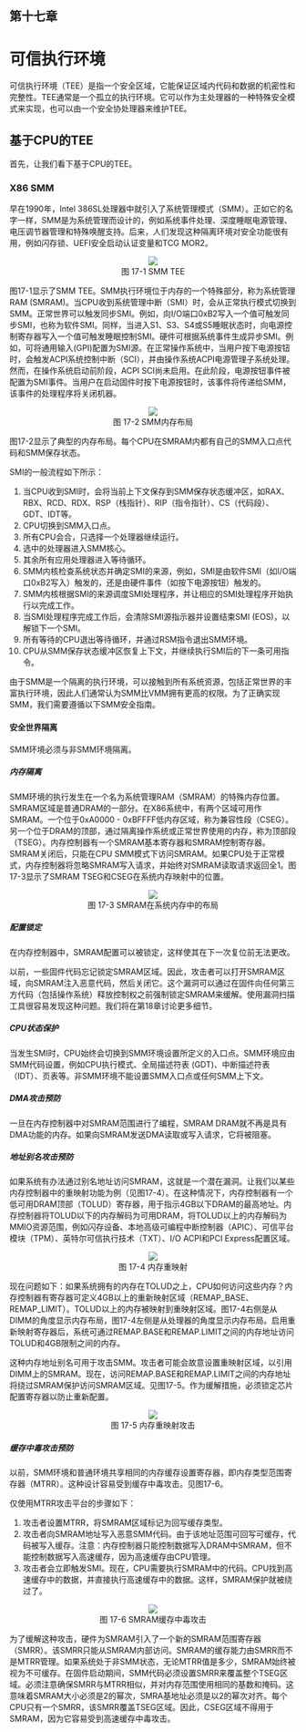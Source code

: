 ## 第十七章

# 可信执行环境

可信执行环境（TEE）是指一个安全区域，它能保证区域内代码和数据的机密性和完整性。TEE通常是一个孤立的执行环境。它可以作为主处理器的一种特殊安全模式来实现，也可以由一个安全协处理器来维护TEE。

## 基于CPU的TEE

首先，让我们看下基于CPU的TEE。

### X86 SMM

早在1990年，Intel 386SL处理器中就引入了系统管理模式（SMM）。正如它的名字一样，SMM是为系统管理而设计的，例如系统事件处理、深度睡眠电源管理、电压调节器管理和特殊唤醒支持。后来，人们发现这种隔离环境对安全功能很有用，例如闪存锁、UEFI安全启动认证变量和TCG MOR2。

<div align=center><img src=Figures/Chapter-17-Screenshot/Figure-17-1.jpg></img></div>
<div align=center>图 17-1 SMM TEE</div>

图17-1显示了SMM TEE。SMM执行环境位于内存的一个特殊部分，称为系统管理RAM (SMRAM)。当CPU收到系统管理中断（SMI）时，会从正常执行模式切换到SMM。正常世界可以触发同步SMI。例如，向I/O端口0xB2写入一个值可触发同步SMI，也称为软件SMI。同样，当进入S1、S3、S4或S5睡眠状态时，向电源控制寄存器写入一个值可触发睡眠控制SMI。硬件可根据系统事件生成异步SMI。例如，可将通用输入(GPI)配置为SMI源。在正常操作系统中，当用户按下电源按钮时，会触发ACPI系统控制中断（SCI），并由操作系统ACPI电源管理子系统处理。然而，在操作系统启动前阶段，ACPI SCI尚未启用。在此阶段，电源按钮事件被配置为SMI事件。当用户在启动固件时按下电源按钮时，该事件将传递给SMM，该事件的处理程序将关闭机器。

<div align=center><img src=Figures/Chapter-17-Screenshot/Figure-17-2.jpg></img></div>
<div align=center>图 17-2 SMM内存布局</div>

图17-2显示了典型的内存布局。每个CPU在SMRAM内都有自己的SMM入口点代码和SMM保存状态。

SMI的一般流程如下所示：
1) 当CPU收到SMI时，会将当前上下文保存到SMM保存状态缓冲区，如RAX、RBX、RCD、RDX、RSP（栈指针）、RIP（指令指针）、CS（代码段）、GDT、IDT等。
2) CPU切换到SMM入口点。
3) 所有CPU会合，只选择一个处理器继续运行。
4) 选中的处理器进入SMM核心。
5) 其余所有应用处理器进入等待循环。
6) SMM内核检查系统状态并确定SMI的来源，例如，SMI是由软件SMI（如I/O端口0xB2写入）触发的，还是由硬件事件（如按下电源按钮）触发的。
7) SMM内核根据SMI的来源调度SMI处理程序，并让相应的SMI处理程序开始执行以完成工作。
8) 当SMI处理程序完成工作后，会清除SMI源指示器并设置结束SMI (EOS)，以解锁下一个SMI。
9) 所有等待的CPU退出等待循环，并通过RSM指令退出SMM环境。
10) CPU从SMM保存状态缓冲区恢复上下文，并继续执行SMI后的下一条可用指令。

由于SMM是一个隔离的执行环境，可以接触到所有系统资源，包括正常世界的丰富执行环境，因此人们通常认为SMM比VMM拥有更高的权限。为了正确实现SMM，我们需要遵循以下SMM安全指南。

#### 安全世界隔离

SMM环境必须与非SMM环境隔离。

##### 内存隔离

SMM环境的执行发生在一个名为系统管理RAM（SMRAM）的特殊内存位置。SMRAM区域是普通DRAM的一部分。在X86系统中，有两个区域可用作SMRAM。一个位于0xA0000 - 0xBFFFF低内存区域，称为兼容性段（CSEG）。另一个位于DRAM的顶部，通过隔离操作系统或正常世界使用的内存，称为顶部段（TSEG）。内存控制器有一个SMRAM基本寄存器和SMRAM控制寄存器。SMRAM关闭后，只能在CPU SMM模式下访问SMRAM。如果CPU处于正常模式，内存控制器将忽略SMRAM写入请求，并始终对SMRAM读取请求返回全1。图17-3显示了SMRAM TSEG和CSEG在系统内存映射中的位置。

<div align=center><img src=Figures/Chapter-17-Screenshot/Figure-17-3.jpg></img></div>
<div align=center>图 17-3 SMRAM在系统内存中的布局</div>

##### 配置锁定

在内存控制器中，SMRAM配置可以被锁定，这样使其在下一次复位前无法更改。

以前，一些固件代码忘记锁定SMRAM区域。因此，攻击者可以打开SMRAM区域，向SMRAM注入恶意代码，然后关闭它。这个漏洞可以通过在固件向任何第三方代码（包括操作系统）释放控制权之前强制锁定SMRAM来缓解。使用漏洞扫描工具很容易发现这种问题。我们将在第18章讨论更多细节。

##### CPU状态保护

当发生SMI时，CPU始终会切换到SMM环境设置所定义的入口点。SMM环境应由SMM代码设置，例如CPU执行模式、全局描述符表 (GDT)、中断描述符表（IDT）、页表等。非SMM环境不能设置SMM入口点或任何SMM上下文。

##### DMA攻击预防

一旦在内存控制器中对SMRAM范围进行了编程，SMRAM DRAM就不再是具有DMA功能的内存。如果向SMRAM发送DMA读取或写入请求，它将被阻塞。

##### 地址别名攻击预防

如果系统有办法通过别名地址访问SMRAM，这就是一个潜在漏洞。让我们以某些内存控制器中的重映射功能为例（见图17-4）。在这种情况下，内存控制器有一个低可用DRAM顶部（TOLUD）寄存器，用于指示4GB以下DRAM的最高地址。内存控制器将TOLUD以下的内存解码为可用DRAM，将TOLUD以上的内存解码为MMIO资源范围，例如闪存设备、本地高级可编程中断控制器（APIC）、可信平台模块（TPM）、英特尔可信执行技术（TXT）、I/O ACPI和PCI Express配置区域。

<div align=center><img src=Figures/Chapter-17-Screenshot/Figure-17-4.jpg></img></div>
<div align=center>图 17-4 内存重映射</div>

现在问题如下：如果系统拥有的内存在TOLUD之上，CPU如何访问这些内存？内存控制器有寄存器可定义4GB以上的重新映射区域（REMAP_BASE、REMAP_LIMIT）。TOLUD以上的内存被映射到重映射区域。图17-4右侧是从DIMM的角度显示内存布局，图17-4左侧是从处理器的角度显示内存布局。启用重新映射寄存器后，系统可通过REMAP.BASE和REMAP.LIMIT之间的内存地址访问TOLUD和4GB限制之间的内存。

这种内存地址别名可用于攻击SMM。攻击者可能会故意设置重映射区域，以引用DIMM上的SMRAM。现在，访问REMAP.BASE和REMAP.LIMIT之间的内存地址将绕过SMRAM保护访问SMRAM区域。见图17-5。作为缓解措施，必须锁定芯片配置寄存器以防止重新配置。

<div align=center><img src=Figures/Chapter-17-Screenshot/Figure-17-5.jpg></img></div>
<div align=center>图 17-5 内存重映射攻击</div>

##### 缓存中毒攻击预防

以前，SMM环境和普通环境共享相同的内存缓存设置寄存器，即内存类型范围寄存器（MTRR）。这种设计容易受到缓存中毒攻击。见图17-6。

仅使用MTRR攻击平台的步骤如下：
1) 攻击者设置MTRR，将SMRAM区域标记为回写缓存类型。
2) 攻击者向SMRAM地址写入恶意SMM代码。由于该地址范围可回写可缓存，代码被写入缓存。注意：内存控制器只能控制数据写入DRAM中SMRAM，但不能控制数据写入高速缓存，因为高速缓存由CPU管理。
3) 攻击者会立即触发SMI。现在，CPU需要执行SMRAM中的代码。CPU找到高速缓存中的数据，并直接执行高速缓存中的数据。这样，SMRAM保护就被绕过了。

<div align=center><img src=Figures/Chapter-17-Screenshot/Figure-17-6.jpg></img></div>
<div align=center>图 17-6 SMRAM缓存中毒攻击</div>

为了缓解这种攻击，硬件为SMRAM引入了一个新的SMRAM范围寄存器（SMRR）。该SMRR只能从SMRAM内部访问。SMRAM的缓存能力由SMRR而不是MTRR管理。如果系统处于非SMM状态，无论MTRR值是多少，SMRAM始终被视为不可缓存。在固件启动期间，SMM代码必须设置SMRR来覆盖整个TSEG区域。必须注意确保SMRR与MTRR相似，并对内存范围使用相同的基数和掩码。这意味着SMRAM大小必须是2的幂次，SMRA基地址必须是以2的幂次对齐。每个CPU只有一个SMRR，该SMRR覆盖TSEG区域。因此，CSEG区域不得用于SMRAM，因为它容易受到高速缓存中毒攻击。

